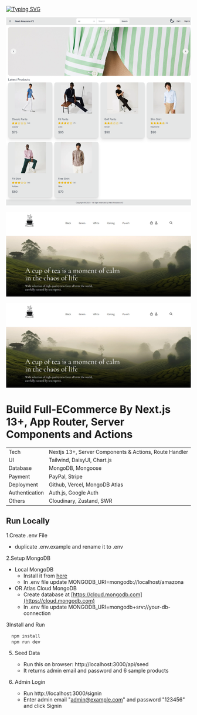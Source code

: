 [![Typing SVG](https://readme-typing-svg.demolab.com?font=Fira+Code&weight=700&size=48&pause=1000&random=false&width=500&height=70&lines=Next-like-amazon)](https://git.io/typing-svg)

![Image alt](https://github.com/remmi755/next-like-amazon/blob/main/next-like-amazon.vercel.app_.png)

![Image alt](https://github.com/remmi755/tea/blob/master/tea.jpg)

![Image alt](https://github.com/remmi755/tea/blob/master/tea.jpg)



# Build Full-ECommerce By Next.js 13+, App Router, Server Components and Actions

|                |                                                        |
| -------------- | ------------------------------------------------------ |
| Tech           | Nextjs 13+, Server Components & Actions, Route Handler |
| UI             | Tailwind, DaisyUI, Chart.js                            |
| Database       | MongoDB, Mongoose                                      |
| Payment        | PayPal, Stripe                                         |
| Deployment     | Github, Vercel, MongoDB Atlas                          |
| Authentication | Auth.js, Google Auth                                   |
| Others         | Cloudinary, Zustand, SWR                               |


## Run Locally

1.Create .env File

   - duplicate .env.example and rename it to .env

2.Setup MongoDB

   - Local MongoDB
     - Install it from [here](https://www.mongodb.com/try/download/community)
     - In .env file update MONGODB_URI=mongodb://localhost/amazona
   - OR Atlas Cloud MongoDB
     - Create database at [https://cloud.mongodb.com](https://cloud.mongodb.com)
     - In .env file update MONGODB_URI=mongodb+srv://your-db-connection

3Install and Run

   ```shell
     npm install
     npm run dev
   ```

5. Seed Data

   - Run this on browser: http://localhost:3000/api/seed
   - It returns admin email and password and 6 sample products

6. Admin Login

   - Run http://localhost:3000/signin
   - Enter admin email "admin@example.com" and password "123456" and click Signin

   
